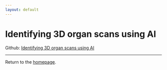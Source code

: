 ```yaml
---
layout: default
---
```

# Identifying 3D organ scans using AI

Github:  [Identifying 3D organ scans using AI](https://github.com/philliphungerford/dissertation)


---
Return to the [homepage](../../index.md).